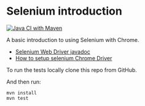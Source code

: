 # Selenium introduction

[![Java CI with Maven](https://github.com/codex-academy/SeleniumIntroduction/actions/workflows/maven.yml/badge.svg)](https://github.com/codex-academy/SeleniumIntroduction/actions/workflows/maven.yml)

A basic introduction to using Selenium with Chrome.

* [Selenium Web Driver javadoc](https://www.javadoc.io/doc/org.seleniumhq.selenium/selenium-api/3.141.59/index.html)
* [How to setup selenium Chrome Driver](https://www.javadoc.io/doc/org.seleniumhq.selenium/selenium-api/3.141.59/index.html)


To run the tests locally clone this repo from GitHub.

And then run:

```
mvn install
mvn test
```
